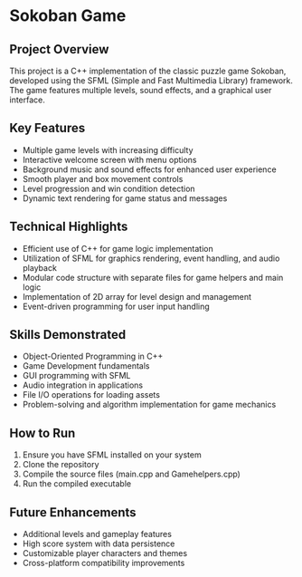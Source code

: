 # Sokoban Game

## Project Overview
This project is a C++ implementation of the classic puzzle game Sokoban, developed using the SFML (Simple and Fast Multimedia Library) framework. The game features multiple levels, sound effects, and a graphical user interface.

## Key Features
- Multiple game levels with increasing difficulty
- Interactive welcome screen with menu options
- Background music and sound effects for enhanced user experience
- Smooth player and box movement controls
- Level progression and win condition detection
- Dynamic text rendering for game status and messages

## Technical Highlights
- Efficient use of C++ for game logic implementation
- Utilization of SFML for graphics rendering, event handling, and audio playback
- Modular code structure with separate files for game helpers and main logic
- Implementation of 2D array for level design and management
- Event-driven programming for user input handling

## Skills Demonstrated
- Object-Oriented Programming in C++
- Game Development fundamentals
- GUI programming with SFML
- Audio integration in applications
- File I/O operations for loading assets
- Problem-solving and algorithm implementation for game mechanics

## How to Run
1. Ensure you have SFML installed on your system
2. Clone the repository
3. Compile the source files (main.cpp and Gamehelpers.cpp)
4. Run the compiled executable

## Future Enhancements
- Additional levels and gameplay features
- High score system with data persistence
- Customizable player characters and themes
- Cross-platform compatibility improvements
